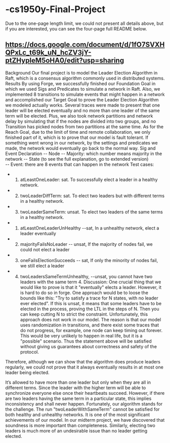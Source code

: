 # -cs1950y-Final-Project

Due to the one-page length limit, we could not present all details above, but if you are interested, you can see the four-page full README below.

https://docs.google.com/document/d/1fO7SVXHQPxLc_t69k_uN_hcZV3jY-ptZHypIeM5oHA0/edit?usp=sharing
----------------------------------------------------------------------------------------------------------------------------
Background
Our final project is to model the Leader Election Algorithm in Raft, which is a consensus algorithm commonly used in distributed systems. 
Results
By using Forge, we successfully finished our Foundation Goal in which we used Sigs and Predicates to simulate a network in Raft.
    Also, we implemented 8 transitions to simulate events that might happen in a network and accomplished our Target Goal to prove the Leader Election Algorithm we modeled actually works. Several traces were made to present that one leader will be elected eventually and no more than one leader of the same term will be elected. Plus, we also took network partitions and network delay by simulating that if the nodes are divided into two groups, and no Transition has picked nodes from two partitions at the same time.
    As for the Reach Goal, due to the limit of time and remote collaboration, we only finished part of it, which is to prove that our model is fault tolerant. If something went wrong in our network, by the settings and predicates we made, the network would eventually go back to the normal way.
Sig and Event Declaration
-- Node
-- Majority: which number means majority in the network
-- State (to see the full explanation, go to extended version)		
-- Event: there are 8 events that can happen in the network
Test cases: 
- 1. atLeastOneLeader: sat. To successfully elect a leader in a healthy network.
- 2. twoLeaderDiffTerm: sat. To elect two leaders but with different terms  in a healthy network.
- 3. twoLeaderSameTerm: unsat. To elect two leaders of the same terms in a healthy network.
- 1. atLeastOneLeaderUnHealthy  --sat, In a unhealthy network, elect a leader eventually
- 2. majorityFailsNoLeader -- unsat, If the majority of nodes fail, we could not elect a leader
- 3. oneFailsElectionSucceeds -- sat, If only the minority of nodes fail, we still elect a leader
- 4. twoLeadersSameTermUnhealthy, --unsat, you cannot have two leaders with the same term
     4. Discussion: 
One crucial thing that we would like to prove is that it "eventually" elects a leader. However, it is hard to do so in forge. One approach would be to loose the bounds like this:
"Try to satisfy a trace for N states, with no leader ever elected". If this is unsat, it means that some leaders have to be elected in the process, proving the LTL in the steps of N. Then you can keep cutting N to strict the constraint. Unfortunately, this approach does not work in our model. The reason is that our model uses randomization in transitions, and there exist some traces that do not progress, for example, one node can keep timing out forever. This would be very unlikely to happen in real life, but it is a "possible" scenario. Thus the statement above will be satisfied without giving us guarantees about correctness and safety of the protocol. 

Therefore, although we can show that the algorithm does produce leaders regularly, we could not prove that it always eventually results in at most one leader being elected. 


It’s allowed to have more than one leader but only when they are all in different terms. Since the leader with the higher term will be able to synchronize everyone else once their heartbeats succeed. However, if there are two leaders having the same term in a particular state, this implies inconsistency and shall never happen. Fortunately, our algorithm stands for the challenge. The run "twoLeaderWithSameTerm" cannot be satisfied for both healthy and unhealthy networks. It is one of the most significant achievements of our model. In our midterm project, we have discovered that soundness is more important than completeness. Similarly, electing two leaders is much more of an undesirable issue than no leader getting elected.








